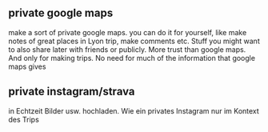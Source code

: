 ## private google maps
make a sort of private google maps. you can do it for yourself, like make notes of great places in Lyon trip, make comments etc. Stuff you might want to also share later with friends or publicly. More trust than google maps. And only for making trips. No need for much of the information that google maps gives

## private instagram/strava
in Echtzeit Bilder usw. hochladen. Wie ein privates Instagram nur im Kontext des Trips
